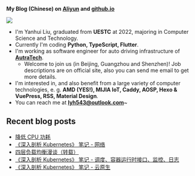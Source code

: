 **My Blog (Chinese) on [Aliyun](https://blog.lyh543.cn/) and [github.io](https://lyh543.github.io/)**

<div>
<div>
<img  src="https://github-readme-stats.vercel.app/api?username=lyh543&show_icons=true&locale=en"/>
<!-- <img  src="https://github-readme-stats.vercel.app/api/top-langs?username=lyh543&show_icons=true&locale=en&layout=compact"/> -->
</div>
</div>

* I'm Yanhui Liu, graduated from **UESTC** at 2022, majoring in Computer Science and Technology.
* Currently I'm coding **Python, TypeScript, Flutter**.
* I'm working as software engineer for auto driving infrastructure of **[AutraTech](https://www.autra.tech/)**.
  * Welcome to join us (in Beijing, Guangzhou and Shenzhen)! Job descriptions are on official site, also you can send me email to get more details.
* I'm interested in, and also benefit from a large variety of computer technologies, e. g. **AMD (YES!), MIJIA IoT, Caddy, AOSP, Hexo & VuePress, RSS, Material Design**.
* You can reach me at **lyh543@outlook.com**~

## Recent blog posts

<!-- BLOG-POST-LIST:START -->
- [降低 CPU 功耗](https://blog.lyh543.cn/posts/2024-08-24-reduce-cpu-power.html)
- [《深入剖析 Kubernetes》 笔记 - 网络](https://blog.lyh543.cn/posts/2024-05-12-deep-dive-into-kubernetes-note/3-network.html)
- [四层负载均衡漫谈（转载）](https://blog.lyh543.cn/posts/2024-05-22-layer-4-load-balance.html)
- [《深入剖析 Kubernetes》 笔记 - 调度、容器运行时接口、监控、日志](https://blog.lyh543.cn/posts/2024-05-12-deep-dive-into-kubernetes-note/4-scheduling-cri-monitor-log.html)
- [《深入剖析 Kubernetes》 笔记 - 云原生](https://blog.lyh543.cn/posts/2024-05-12-deep-dive-into-kubernetes-note/5-cloud-native.html)
<!-- BLOG-POST-LIST:END -->
